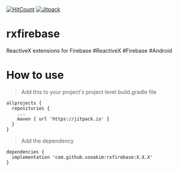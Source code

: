 [![HitCount](http://hits.dwyl.io/sooakim/rxfirebase.svg)](http://hits.dwyl.io/sooakim/rxfirebase)
[![Jitpack](https://jitpack.io/v/sooakim/rxfirebase.svg)](https://jitpack.io/#sooakim/rxfirebase/)

# rxfirebase
ReactiveX extensions for Firebase #ReactiveX #Firebase #Android

# How to use
>Add this to your project's project level build.gradle file
```
allprojects {
  repositories {
    ...
    maven { url 'https://jitpack.io' }
  }
}
```
>Add the dependency
```
dependencies {
  implementation 'com.github.sooakim:rxfirebase:X.X.X'
}
```
